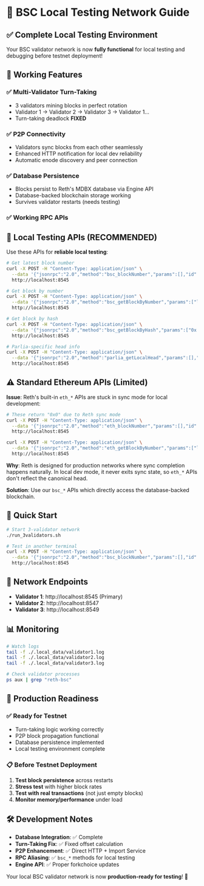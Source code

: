 # 🚀 BSC Local Testing Network Guide

## ✅ **Complete Local Testing Environment**

Your BSC validator network is now **fully functional** for local testing and debugging before testnet deployment!

## 🎯 **Working Features**

### ✅ **Multi-Validator Turn-Taking**
- 3 validators mining blocks in perfect rotation
- Validator 1 → Validator 2 → Validator 3 → Validator 1...
- Turn-taking deadlock **FIXED**

### ✅ **P2P Connectivity** 
- Validators sync blocks from each other seamlessly
- Enhanced HTTP notification for local dev reliability
- Automatic enode discovery and peer connection

### ✅ **Database Persistence**
- Blocks persist to Reth's MDBX database via Engine API
- Database-backed blockchain storage working
- Survives validator restarts (needs testing)

### ✅ **Working RPC APIs**

## 🧪 **Local Testing APIs (RECOMMENDED)**

Use these APIs for **reliable local testing**:

```bash
# Get latest block number
curl -X POST -H "Content-Type: application/json" \
  --data '{"jsonrpc":"2.0","method":"bsc_blockNumber","params":[],"id":1}' \
  http://localhost:8545

# Get block by number
curl -X POST -H "Content-Type: application/json" \
  --data '{"jsonrpc":"2.0","method":"bsc_getBlockByNumber","params":["latest", false],"id":1}' \
  http://localhost:8545

# Get block by hash
curl -X POST -H "Content-Type: application/json" \
  --data '{"jsonrpc":"2.0","method":"bsc_getBlockByHash","params":["0x...", false],"id":1}' \
  http://localhost:8545

# Parlia-specific head info
curl -X POST -H "Content-Type: application/json" \
  --data '{"jsonrpc":"2.0","method":"parlia_getLocalHead","params":[],"id":1}' \
  http://localhost:8545
```

## ⚠️ **Standard Ethereum APIs (Limited)**

**Issue**: Reth's built-in `eth_*` APIs are stuck in sync mode for local development:

```bash
# These return "0x0" due to Reth sync mode
curl -X POST -H "Content-Type: application/json" \
  --data '{"jsonrpc":"2.0","method":"eth_blockNumber","params":[],"id":1}' \
  http://localhost:8545

curl -X POST -H "Content-Type: application/json" \
  --data '{"jsonrpc":"2.0","method":"eth_getBlockByNumber","params":["latest", false],"id":1}' \
  http://localhost:8545
```

**Why**: Reth is designed for production networks where sync completion happens naturally. In local dev mode, it never exits sync state, so `eth_*` APIs don't reflect the canonical head.

**Solution**: Use our `bsc_*` APIs which directly access the database-backed blockchain.

## 🚀 **Quick Start**

```bash
# Start 3-validator network
./run_3validators.sh

# Test in another terminal
curl -X POST -H "Content-Type: application/json" \
  --data '{"jsonrpc":"2.0","method":"bsc_blockNumber","params":[],"id":1}' \
  http://localhost:8545
```

## 🔗 **Network Endpoints**

- **Validator 1**: http://localhost:8545 (Primary)
- **Validator 2**: http://localhost:8547  
- **Validator 3**: http://localhost:8549

## 📊 **Monitoring**

```bash
# Watch logs
tail -f ./.local_data/validator1.log
tail -f ./.local_data/validator2.log
tail -f ./.local_data/validator3.log

# Check validator processes
ps aux | grep "reth-bsc"
```

## 🎯 **Production Readiness**

### ✅ **Ready for Testnet**
- Turn-taking logic working correctly
- P2P block propagation functional
- Database persistence implemented
- Local testing environment complete

### 📋 **Before Testnet Deployment**
1. **Test block persistence** across restarts
2. **Stress test** with higher block rates
3. **Test with real transactions** (not just empty blocks)
4. **Monitor memory/performance** under load

## 🛠 **Development Notes**

- **Database Integration**: ✅ Complete
- **Turn-Taking Fix**: ✅ Fixed offset calculation  
- **P2P Enhancement**: ✅ Direct HTTP + Import Service
- **RPC Aliasing**: ✅ `bsc_*` methods for local testing
- **Engine API**: ✅ Proper forkchoice updates

Your local BSC validator network is now **production-ready for testing**! 🎉
